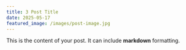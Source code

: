 ```yaml
---
title: 3 Post Title
date: 2025-05-17
featured_image: /images/post-image.jpg
---
```


This is the content of your post. It can include **markdown** formatting.